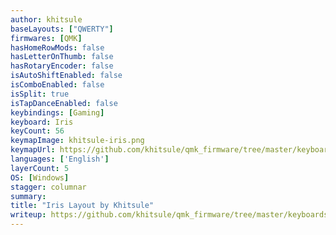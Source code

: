 ```yaml
---
author: khitsule
baseLayouts: ["QWERTY"]
firmwares: [QMK]
hasHomeRowMods: false
hasLetterOnThumb: false
hasRotaryEncoder: false
isAutoShiftEnabled: false
isComboEnabled: false
isSplit: true
isTapDanceEnabled: false
keybindings: [Gaming]
keyboard: Iris
keyCount: 56
keymapImage: khitsule-iris.png
keymapUrl: https://github.com/khitsule/qmk_firmware/tree/master/keyboards/keebio/iris/keymaps/khitsule
languages: ['English']
layerCount: 5
OS: [Windows]
stagger: columnar
summary: 
title: "Iris Layout by Khitsule"
writeup: https://github.com/khitsule/qmk_firmware/tree/master/keyboards/keebio/iris/keymaps/khitsule/readme.md
---
```

